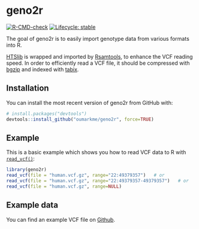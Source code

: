# geno2r

<!-- badges: start -->

[![R-CMD-check](https://github.com/oumarkme/geno2r/actions/workflows/R-CMD-check.yaml/badge.svg)](https://github.com/oumarkme/geno2r/actions/workflows/R-CMD-check.yaml) [![Lifecycle: stable](https://img.shields.io/badge/lifecycle-stable-brightgreen.svg)](https://lifecycle.r-lib.org/articles/stages.html#stable)

<!-- badges: end -->

The goal of geno2r is to easily import genotype data from various formats into R.

[HTSlib](https://github.com/samtools/htslib/) is wrapped and imported by [Rsamtools](https://bioconductor.org/packages/release/bioc/html/Rsamtools.html), to enhance the VCF reading speed. In order to efficiently read a VCF file, it should be compressed with [bgzip](https://www.htslib.org/doc/bgzip.html) and indexed with [tabix](https://www.htslib.org/doc/tabix.html).

## Installation

You can install the most recent version of geno2r from GitHub with:

``` r
# install.packages("devtools")
devtools::install_github("oumarkme/geno2r", force=TRUE)
```

## Example

This is a basic example which shows you how to read VCF data to R with [`read_vcf()`](reference/read_vcf.html):

``` r
library(geno2r)
read_vcf(file = "human.vcf.gz", range="22:49379357")   # or
read_vcf(file = "human.vcf.gz", range="22:49379357-49379357")   # or
read_vcf(file = "human.vcf.gz", range=NULL)
```

## Example data

You can find an example VCF file on [Github](https://github.com/oumarkme/geno2r/tree/main/vcf_data_example).
